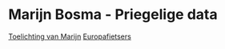 # Marijn Bosma - Priegelige data
[Toelichting van Marijn](PriegeligeData/Aantekeningen.md)
[Europafietsers](https://www.europafietsers.nl/fietsroutes/routes-op-de-kaart-fietsweb)   

